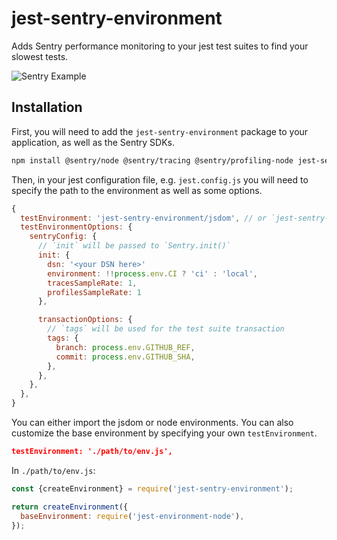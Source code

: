 # jest-sentry-environment

Adds Sentry performance monitoring to your jest test suites to find your slowest tests.

![Sentry Example](/docs/example.png)


## Installation

First, you will need to add the `jest-sentry-environment` package to your application, as well as the Sentry SDKs.

```bash
npm install @sentry/node @sentry/tracing @sentry/profiling-node jest-sentry-environment
```

Then, in your jest configuration file, e.g. `jest.config.js` you will need to specify the path to the environment as well as some options. 

```javascript
{
  testEnvironment: 'jest-sentry-environment/jsdom', // or `jest-sentry-environment/node` for node environment
  testEnvironmentOptions: {
    sentryConfig: {
      // `init` will be passed to `Sentry.init()`
      init: {
        dsn: '<your DSN here>'
        environment: !!process.env.CI ? 'ci' : 'local',
        tracesSampleRate: 1,
        profilesSampleRate: 1
      },

      transactionOptions: {
        // `tags` will be used for the test suite transaction
        tags: {
          branch: process.env.GITHUB_REF,
          commit: process.env.GITHUB_SHA,
        },
      },
    },
  },
}
```

You can either import the jsdom or node environments. You can also customize the base environment by specifying your own `testEnvironment`.

```json
testEnvironment: './path/to/env.js',
```

In `./path/to/env.js`:

```javascript
const {createEnvironment} = require('jest-sentry-environment');

return createEnvironment({
  baseEnvironment: require('jest-environment-node'),
});
```


